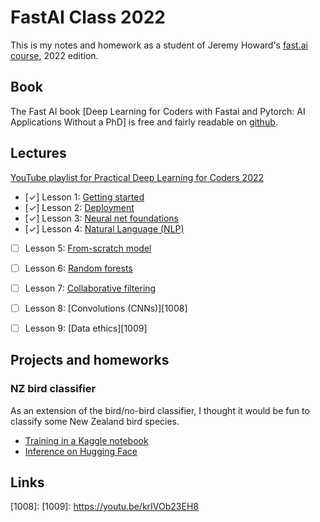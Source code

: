 # FastAI Class 2022

This is my notes and homework as a student of Jeremy Howard's [fast.ai][1] [course][2], 2022 edition.

## Book

The Fast AI book [Deep Learning for Coders with Fastai and Pytorch: AI Applications Without a PhD] is free and fairly readable on [github][7].

## Lectures

[YouTube playlist for Practical Deep Learning for Coders 2022][3]

- [✓] Lesson 1: [Getting started][1001]
- [✓] Lesson 2: [Deployment][1002]
- [✓] Lesson 3: [Neural net foundations][1003]
- [✓] Lesson 4: [Natural Language (NLP)][1004]
- [ ] Lesson 5: [From-scratch model][1005]
- [ ] Lesson 6: [Random forests][1006]
- [ ] Lesson 7: [Collaborative filtering][1007]
- [ ] Lesson 8: [Convolutions (CNNs)][1008]
- [ ] Lesson 9: [Data ethics][1009]


## Projects and homeworks

### NZ bird classifier

As an extension of the bird/no-bird classifier, I thought it would be fun to classify some New Zealand bird species.

- [Training in a Kaggle notebook][nzbk]
- [Inference on Hugging Face][nzbhf]

[nzbk]: https://www.kaggle.com/code/christopherbare/fastai-homework-1
[nzbhf]: https://huggingface.co/spaces/christopherbare/nz-bird-classifier

## Links



[1]: https://www.fast.ai/
[2]: https://course.fast.ai/
[3]: https://www.youtube.com/watch?v=8SF_h3xF3cE&list=PLfYUBJiXbdtSvpQjSnJJ_PmDQB_VyT5iU
[7]: https://github.com/fastai/fastbook

[1001]: https://www.youtube.com/watch?v=8SF_h3xF3cE
[1002]: https://www.youtube.com/watch?v=F4tvM4Vb3A0
[1003]: https://www.youtube.com/watch?v=hBBOjCiFcuo
[1004]: https://www.youtube.com/watch?v=toUgBQv1BT8
[1005]: https://www.youtube.com/watch?v=_rXzeWq4C6w
[1006]: https://www.youtube.com/watch?v=AdhG64NF76E
[1007]: https://www.youtube.com/watch?v=p4ZZq0736Po
[1008]: 
[1009]: https://youtu.be/krIVOb23EH8
